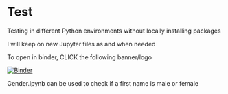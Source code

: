 # Test
Testing in different Python environments without locally installing packages

I will keep on new Jupyter files as and when needed

To open in binder, CLICK the following banner/logo


[![Binder](https://mybinder.org/badge_logo.svg)](https://mybinder.org/v2/gh/bibekbhatta/Test/HEAD)

Gender.ipynb can be used to check if a first name is male or female
